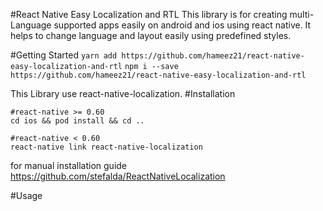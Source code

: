 #React Native Easy Localization and RTL
This library is for creating multi-Language supported apps easily on android and ios using react native.
It helps to change language and layout easily using predefined styles.

#Getting Started
`yarn add https://github.com/hameez21/react-native-easy-localization-and-rtl`
`npm i --save https://github.com/hameez21/react-native-easy-localization-and-rtl`

This Library use react-native-localization.
#Installation

```
#react-native >= 0.60
cd ios && pod install && cd ..

#react-native < 0.60
react-native link react-native-localization
```

for manual installation guide https://github.com/stefalda/ReactNativeLocalization

#Usage

